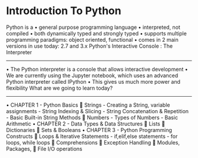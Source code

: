 # Introduction To Python 
Python is a
•	general purpose programming language
•	interpreted, not compiled
•	both dynamically typed and strongly typed
•	supports multiple programming paradigms: object oriented, functional
•	comes in 2 main versions in use today: 2.7 and 3.x
Python's Interactive Console : The Interpreter
________________________________________
•	The Python interpreter is a console that allows interactive development
•	We are currently using the Jupyter notebook, which uses an advanced Python interpreter called IPython
•	This gives us much more power and flexibility
What are we going to learn today?
________________________________________
•	CHAPTER 1 - Python Basics
	Strings - Creating a String, variable assignments - String Indexing & Slicing - String Concatenation & Repetition - Basic Built-in String Methods
	Numbers - Types of Numbers - Basic Arithmetic
•	CHAPTER 2 - Data Types & Data Structures
	Lists
	Dictionaries
	Sets & Booleans
•	CHAPTER 3 - Python Programming Constructs
	Loops & Iterative Statements - if,elif,else statements - for loops, while loops
	Comprehensions
	Exception Handling
	Modules, Packages,
	File I/O operations
